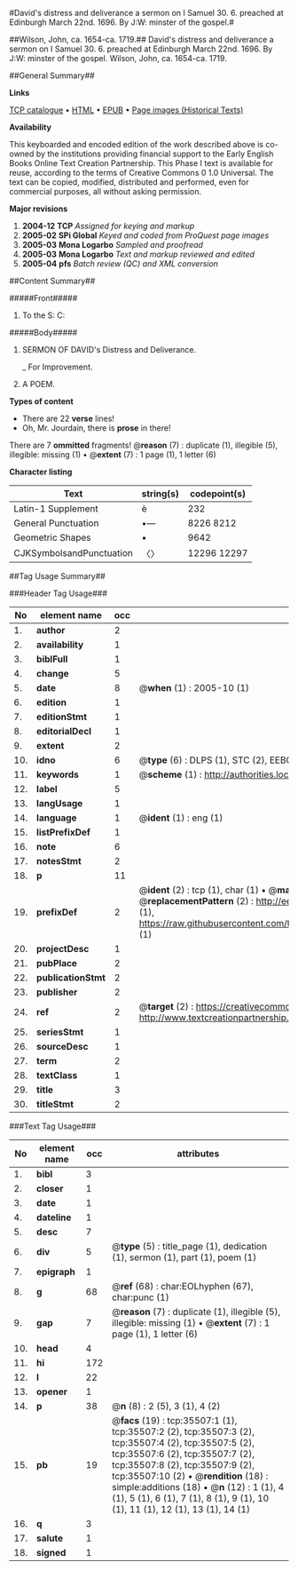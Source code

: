 #David's distress and deliverance a sermon on I Samuel 30. 6. preached at Edinburgh March 22nd. 1696. By J:W: minster of the gospel.#

##Wilson, John, ca. 1654-ca. 1719.##
David's distress and deliverance a sermon on I Samuel 30. 6. preached at Edinburgh March 22nd. 1696. By J:W: minster of the gospel.
Wilson, John, ca. 1654-ca. 1719.

##General Summary##

**Links**

[TCP catalogue](http://www.ota.ox.ac.uk/tcp/)  • 
[HTML](http://tei.it.ox.ac.uk/tcp/Texts-HTML/free/A66/A66555.html)  • 
[EPUB](http://tei.it.ox.ac.uk/tcp/Texts-EPUB/free/A66/A66555.epub) • 
[Page images (Historical Texts)](https://data.historicaltexts.jisc.ac.uk/view?pubId=eebo-99831045e&pageId=eebo-99831045e-35507-1)

**Availability**

This keyboarded and encoded edition of the
	       work described above is co-owned by the institutions
	       providing financial support to the Early English Books
	       Online Text Creation Partnership. This Phase I text is
	       available for reuse, according to the terms of Creative
	       Commons 0 1.0 Universal. The text can be copied,
	       modified, distributed and performed, even for
	       commercial purposes, all without asking permission.

**Major revisions**

1. __2004-12__ __TCP__ *Assigned for keying and markup*
1. __2005-02__ __SPi Global__ *Keyed and coded from ProQuest page images*
1. __2005-03__ __Mona Logarbo__ *Sampled and proofread*
1. __2005-03__ __Mona Logarbo__ *Text and markup reviewed and edited*
1. __2005-04__ __pfs__ *Batch review (QC) and XML conversion*

##Content Summary##

#####Front#####

1. To the S: C:

#####Body#####

1. SERMON OF DAVID's Distress and Deliverance.

    _ For Improvement.

1. A POEM.

**Types of content**

  * There are 22 **verse** lines!
  * Oh, Mr. Jourdain, there is **prose** in there!

There are 7 **ommitted** fragments! 
 @__reason__ (7) : duplicate (1), illegible (5), illegible: missing (1)  •  @__extent__ (7) : 1 page (1), 1 letter (6)

**Character listing**


|Text|string(s)|codepoint(s)|
|---|---|---|
|Latin-1 Supplement|è|232|
|General Punctuation|•—|8226 8212|
|Geometric Shapes|▪|9642|
|CJKSymbolsandPunctuation|〈〉|12296 12297|

##Tag Usage Summary##

###Header Tag Usage###

|No|element name|occ|attributes|
|---|---|---|---|
|1.|__author__|2||
|2.|__availability__|1||
|3.|__biblFull__|1||
|4.|__change__|5||
|5.|__date__|8| @__when__ (1) : 2005-10 (1)|
|6.|__edition__|1||
|7.|__editionStmt__|1||
|8.|__editorialDecl__|1||
|9.|__extent__|2||
|10.|__idno__|6| @__type__ (6) : DLPS (1), STC (2), EEBO-CITATION (1), PROQUEST (1), VID (1)|
|11.|__keywords__|1| @__scheme__ (1) : http://authorities.loc.gov/ (1)|
|12.|__label__|5||
|13.|__langUsage__|1||
|14.|__language__|1| @__ident__ (1) : eng (1)|
|15.|__listPrefixDef__|1||
|16.|__note__|6||
|17.|__notesStmt__|2||
|18.|__p__|11||
|19.|__prefixDef__|2| @__ident__ (2) : tcp (1), char (1)  •  @__matchPattern__ (2) : ([0-9\-]+):([0-9IVX]+) (1), (.+) (1)  •  @__replacementPattern__ (2) : http://eebo.chadwyck.com/downloadtiff?vid=$1&page=$2 (1), https://raw.githubusercontent.com/textcreationpartnership/Texts/master/tcpchars.xml#$1 (1)|
|20.|__projectDesc__|1||
|21.|__pubPlace__|2||
|22.|__publicationStmt__|2||
|23.|__publisher__|2||
|24.|__ref__|2| @__target__ (2) : https://creativecommons.org/publicdomain/zero/1.0/ (1), http://www.textcreationpartnership.org/docs/. (1)|
|25.|__seriesStmt__|1||
|26.|__sourceDesc__|1||
|27.|__term__|2||
|28.|__textClass__|1||
|29.|__title__|3||
|30.|__titleStmt__|2||


###Text Tag Usage###

|No|element name|occ|attributes|
|---|---|---|---|
|1.|__bibl__|3||
|2.|__closer__|1||
|3.|__date__|1||
|4.|__dateline__|1||
|5.|__desc__|7||
|6.|__div__|5| @__type__ (5) : title_page (1), dedication (1), sermon (1), part (1), poem (1)|
|7.|__epigraph__|1||
|8.|__g__|68| @__ref__ (68) : char:EOLhyphen (67), char:punc (1)|
|9.|__gap__|7| @__reason__ (7) : duplicate (1), illegible (5), illegible: missing (1)  •  @__extent__ (7) : 1 page (1), 1 letter (6)|
|10.|__head__|4||
|11.|__hi__|172||
|12.|__l__|22||
|13.|__opener__|1||
|14.|__p__|38| @__n__ (8) : 2 (5), 3 (1), 4 (2)|
|15.|__pb__|19| @__facs__ (19) : tcp:35507:1 (1), tcp:35507:2 (2), tcp:35507:3 (2), tcp:35507:4 (2), tcp:35507:5 (2), tcp:35507:6 (2), tcp:35507:7 (2), tcp:35507:8 (2), tcp:35507:9 (2), tcp:35507:10 (2)  •  @__rendition__ (18) : simple:additions (18)  •  @__n__ (12) : 1 (1), 4 (1), 5 (1), 6 (1), 7 (1), 8 (1), 9 (1), 10 (1), 11 (1), 12 (1), 13 (1), 14 (1)|
|16.|__q__|3||
|17.|__salute__|1||
|18.|__signed__|1||
